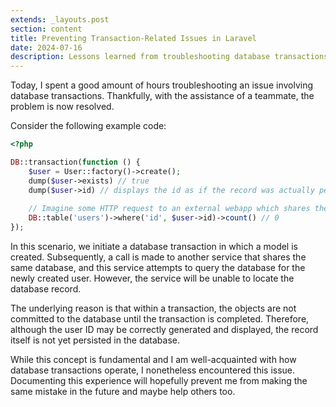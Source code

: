 ```yaml
---
extends: _layouts.post
section: content
title: Preventing Transaction-Related Issues in Laravel
date: 2024-07-16
description: Lessons learned from troubleshooting database transactions in Laravel.
---
```


Today, I spent a good amount of hours troubleshooting an issue involving database transactions. Thankfully, with the assistance of a teammate, the problem is now resolved.

Consider the following example code:

```php
<?php

DB::transaction(function () {
    $user = User::factory()->create();
    dump($user->exists) // true
    dump($user->id) // displays the id as if the record was actually persisted in the DB
    
    // Imagine some HTTP request to an external webapp which shares the same database
    DB::table('users')->where('id', $user->id)->count() // 0
});
```

In this scenario, we initiate a database transaction in which a model is created. Subsequently, a call is made to another service that shares the same database, and this service attempts to query the database for the newly created user. However, the service will be unable to locate the database record.

The underlying reason is that within a transaction, the objects are not committed to the database until the transaction is completed. Therefore, although the user ID may be correctly generated and displayed, the record itself is not yet persisted in the database.

While this concept is fundamental and I am well-acquainted with how database transactions operate, I nonetheless encountered this issue. Documenting this experience will hopefully prevent me from making the same mistake in the future and maybe help others too.
